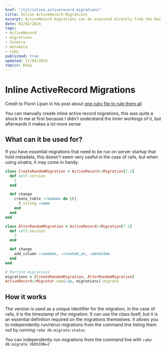 ```yaml
---
href: "/til/inline_activerecord_migrations"
title: Inline ActiveRecord Migrations
excerpt: ActiveRecord migrations can be executed directly from the Rails console.
date: 02/02/2024
tags:
- ActiveRecord
- migrations
- Sinatra
- metadata
- ruby
published: true
updated: 17/04/2024
topics: Ruby
---
```


# Inline ActiveRecord Migrations

Credit to Florin Lipan in his post about [one ruby file to rule them all](https://lipanski.com/posts/one-ruby-file-to-rule-them-all)

You can manually create inline active record migrations, this was quite a shock to me at first because I didn't understand the inner workings of it, but afterwards it makes a lot more sense

## What can it be used for?

If you have essential migrations that need to be run on server startup that hold metadata, this doesn't seem very useful in the case of rails, but when using sinatra, it may come in handy.

```ruby
class CreateRandomMigration < ActiveRecord::Migration[7.1]
  def self.version
    1
  end

  def change
    create_table :randoms do |t|
      t.string :name
    end
  end
end

class AlterRandomMigration < ActiveRecord::Migration[7.1]
  def self.version
    2
  end

  def change
    add_column :randoms, :created_at, :datetime
  end
end

# Perform migrations
migrations = [CreateRandomMigration, AlterRandomMigration]
ActiveRecord::Migrator.new(:up, migrations).migrate
```

## How it works

The version is used as a unique identifier for the migration, in the case of rails, it is the timestamp of the migration.
It can use the class itself, but it is an essential definition required on the migrations themselves.
It allows you to independently run/rerun migrations from the command line listing them out by running `rake db:migrate:status`

You can independently run migrations from the command line with `rake db:migrate VERSION=2`